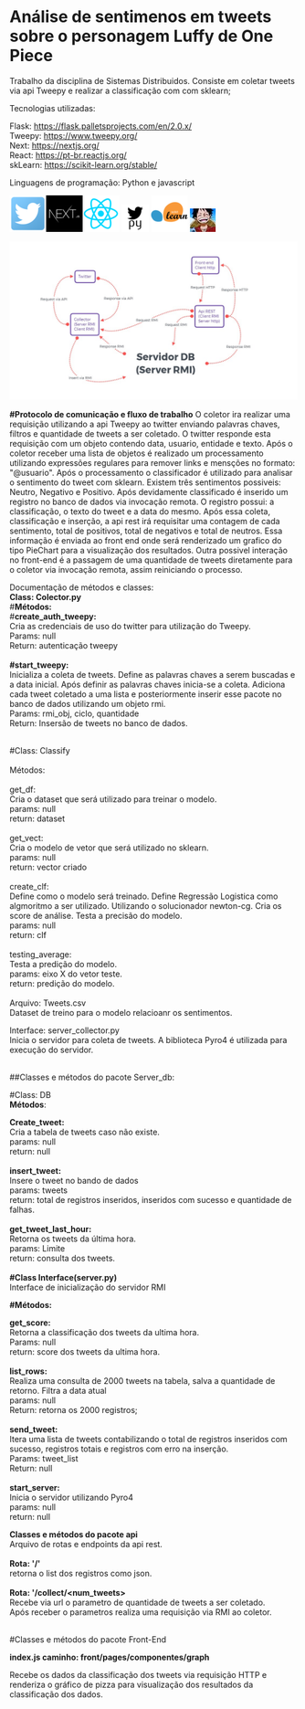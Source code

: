 # Análise de sentimenos em tweets sobre o personagem Luffy de One Piece
Trabalho da disciplina de Sistemas Distribuidos. Consiste em coletar tweets via api Tweepy e realizar a classificação com com sklearn;

Tecnologias utilizadas: 

Flask: https://flask.palletsprojects.com/en/2.0.x/<br/>
Tweepy: https://www.tweepy.org/<br/>
Next: https://nextjs.org/<br/>
React: https://pt-br.reactjs.org/<br/>
skLearn: https://scikit-learn.org/stable/<br/>


Linguagens de programação: Python e javascript


<img src="https://github.com/HCelante/distribuited_application/blob/main/Twitter.png?raw=true"/><img src="https://github.com/HCelante/distribuited_application/blob/main/nextjs.jpg?raw=true"/><img src="https://github.com/HCelante/distribuited_application/blob/main/react.png?raw=true"/> <img src="https://github.com/HCelante/distribuited_application/blob/main/tweepy.png?raw=true"/> <img src="https://github.com/HCelante/distribuited_application/blob/main/sklearn.png?raw=true"/> <img src="https://github.com/HCelante/distribuited_application/blob/main/Luffy.jpg?raw=true"/> 

<img src="https://github.com/HCelante/distribuited_application/blob/main/arquitetura.jpeg?raw=true"/> 

**#Protocolo de comunicação e fluxo de trabalho**
O coletor ira realizar uma requisição utilizando a api Tweepy ao twitter enviando palavras chaves, filtros e quantidade de tweets a ser coletado. O twitter responde esta requisição com um objeto contendo data, usuario, entidade e texto. Após o coletor receber uma lista de objetos é realizado um processamento utilizando expressões regulares para remover links e mensções no formato: "@usuario". Após o processamento o classificador é utilizado para analisar o sentimento do tweet com sklearn. Existem três sentimentos possiveis: Neutro, Negativo e Positivo. Após devidamente classificado é inserido um registro no banco de dados via invocação remota. O registro possui: a classificação, o texto do tweet e a data do mesmo. Após essa coleta, classificação e inserção, a api rest irá requisitar uma contagem de cada sentimento, total de positivos, total de negativos e  total de neutros. Essa informação é enviada ao front end onde será renderizado um grafico do tipo PieChart para a visualização dos resultados. Outra possivel interação no front-end é a passagem de uma quantidade de tweets diretamente para o coletor via invocação remota, assim reiniciando o processo.


Documentação de métodos e classes:
<br/>
**Class: Colector.py**
<br/>
#**Métodos:**
<br/>
#**create_auth_tweepy:**<br/>
Cria as credenciais de uso do twitter para utilização do Tweepy.<br/>
Params: null<br/>
Return: autenticação tweepy<br/>
<br/>
**#start_tweepy:**<br/>
Inicializa a coleta de tweets. Define as palavras chaves a serem buscadas e a data inicial.
Após definir as palavras chaves inicia-se a coleta. Adiciona cada tweet coletado a uma lista e posteriormente inserir esse pacote no banco de dados utilizando um objeto rmi.<br/>
Params: rmi_obj, ciclo, quantidade<br/>
Return: Insersão de tweets no banco de dados.<br/>

<br/>
#Class: Classify
<br/><br/>
Métodos: <br/><br/>
get_df: <br/>
Cria o dataset que será utilizado para treinar o modelo.<br/>
params: null<br/>
return: dataset<br/>
<br/>
get_vect: <br/>
Cria o modelo de vetor que será utilizado no sklearn.<br/>
params: null<br/>
return: vector criado<br/>
<br/>
create_clf:<br/>
Define como o modelo será treinado. Define Regressão Logistica como algmoritmo a ser utilizado. Utilizando o solucionador newton-cg. Cria os score de análise.
Testa a precisão do modelo.<br/>
params: null<br/>
return: clf<br/>
<br/>
testing_average:<br/>
Testa a predição do modelo.<br/>
params: eixo X do vetor teste.<br/>
return: predição do modelo.<br/>
<br/>
Arquivo: Tweets.csv<br/>
Dataset de treino para o modelo relacioanr os sentimentos.
<br/>

Interface: server_collector.py<br/>
Inicia o servidor para coleta de tweets. A biblioteca Pyro4 é utilizada para execução do servidor.<br/>

<br/>
##Classes e métodos do pacote Server_db:<br/>

#Class: DB<br/>
**Métodos**:<br/>

**Create_tweet:**<br/>
Cria a tabela de tweets caso não existe.<br/>
params: null<br/>
return: null<br/>
<br/>
**insert_tweet:**<br/>
Insere o tweet no bando de dados<br/>
params: tweets<br/>
return: total de registros inseridos, inseridos com sucesso e quantidade de falhas.<br/>
<br/>
**get_tweet_last_hour:**<br/>
Retorna os tweets da última hora.<br/>
params: Limite<br/>
return: consulta dos tweets.<br/>
<br/>
**#Class Interface(server.py)**<br/>
Interface de inicialização do servidor RMI<br/>

**#Métodos:**<br/>

**get_score:**<br/>
Retorna a classificação dos tweets da ultima hora.<br/>
Params: null<br/>
return: score dos tweets da ultima hora.<br/>
<br/>
**list_rows:**<br/>
Realiza uma consulta de 2000 tweets na tabela, salva a quantidade de retorno. Filtra a data atual<br/>
params: null <br/>
Return: retorna os 2000 registros; <br/>
<br/>
**send_tweet:**<br/>
Itera uma lista de tweets contabilizando o total de registros inseridos com sucesso, registros totais e registros com erro na inserção.<br/>
Params: tweet_list<br/>
Return: null<br/>
<br/>
**start_server:**<br/>
Inicia o servidor utilizando Pyro4<br/>
params: null<br/>
return: null<br/>


**Classes e métodos do pacote api**<br/>
Arquivo de rotas e endpoints da api rest.<br/>
<br/>
**Rota: '/'**<br/>
retorna o list dos registros como json.<br/>
<br/>
**Rota: '/collect/<num_tweets>**<br/>
Recebe via url o parametro de quantidade de tweets a ser coletado.<br/>
Após receber o parametros realiza uma requisição via RMI ao coletor.<br/>

<br/>
#Classes e métodos do pacote Front-End<br/>

**index.js caminho: front/pages/componentes/graph**<br/>

Recebe os dados da classificação dos tweets via requisição HTTP e renderiza o gráfico de pizza para visualização dos resultados da classificação dos dados.

